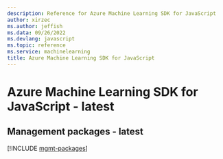 ```yaml
---
description: Reference for Azure Machine Learning SDK for JavaScript
author: xirzec
ms.author: jeffish
ms.data: 09/26/2022
ms.devlang: javascript
ms.topic: reference
ms.service: machinelearning
title: Azure Machine Learning SDK for JavaScript
---
```

# Azure Machine Learning SDK for JavaScript - latest

## Management packages - latest
[!INCLUDE [mgmt-packages](machine-learning-mgmt-index.md)]